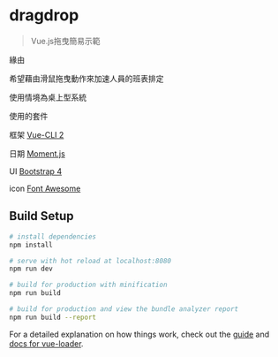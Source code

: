 # dragdrop

> Vue.js拖曳簡易示範

緣由

希望藉由滑鼠拖曳動作來加速人員的班表排定

使用情境為桌上型系統

使用的套件

框架 [Vue-CLI 2](https://github.com/vuejs/vue-cli)

日期 [Moment.js](https://momentjs.com/)

UI [Bootstrap 4](https://getbootstrap.com/)

icon [Font Awesome](https://fontawesome.com/)

## Build Setup

``` bash
# install dependencies
npm install

# serve with hot reload at localhost:8080
npm run dev

# build for production with minification
npm run build

# build for production and view the bundle analyzer report
npm run build --report
```

For a detailed explanation on how things work, check out the [guide](http://vuejs-templates.github.io/webpack/) and [docs for vue-loader](http://vuejs.github.io/vue-loader).
